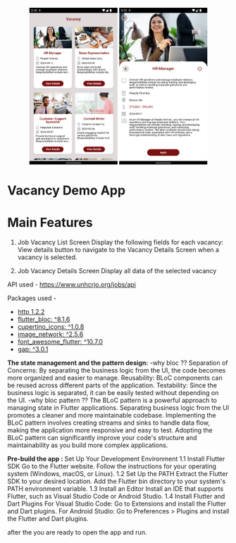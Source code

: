 <p align="center">
<img src="vacancy_demo/ScreenShoots/1.png" width="200">
<img src="vacancy_demo/ScreenShoots/2.png" width="200">


</p>

# Vacancy Demo App


# Main Features

1. Job Vacancy List Screen
    Display the following fields for each vacancy:
   View details button to navigate to the Vacancy Details Screen when a vacancy is selected.

2. Job Vacancy Details Screen
    Display all data of the selected vacancy


API used - https://www.unhcrjo.org/jobs/api


Packages used -

- [http 1.2.2](https://pub.dev/packages/http)
- [flutter_bloc: ^8.1.6](https://pub.dev/packages/flutter_bloc)
- [cupertino_icons: ^1.0.8](https://pub.dev/packages/cupertino_icons)
- [image_network: ^2.5.6](https://pub.dev/packages/image_network)
- [font_awesome_flutter: ^10.7.0](https://pub.dev/packages/font_awesome_flutter)
- [gap: ^3.0.1](https://pub.dev/packages/gap)


**The state management and the pattern design:**
-why bloc ??
Separation of Concerns: By separating the business logic from the UI, the code becomes more organized and easier to manage.
Reusability: BLoC components can be reused across different parts of the application.
Testability: Since the business logic is separated, it can be easily tested without depending on the UI.
-why bloc pattern ??
The BLoC pattern is a powerful approach to managing state in Flutter applications. Separating business logic from the UI promotes a cleaner and more maintainable codebase. Implementing the BLoC pattern involves creating streams and sinks to handle data flow, making the application more responsive and easy to test. Adopting the BLoC pattern can significantly improve your code's structure and maintainability as you build more complex applications.


**Pre-build the app :**
Set Up Your Development Environment
1.1 Install Flutter SDK
Go to the Flutter website.
Follow the instructions for your operating system (Windows, macOS, or Linux).
1.2 Set Up the PATH
Extract the Flutter SDK to your desired location.
Add the Flutter bin directory to your system's PATH environment variable.
1.3 Install an Editor
Install an IDE that supports Flutter, such as Visual Studio Code or Android Studio.
1.4 Install Flutter and Dart Plugins
For Visual Studio Code:
Go to Extensions and install the Flutter and Dart plugins.
For Android Studio:
Go to Preferences > Plugins and install the Flutter and Dart plugins.

after the you are ready to open the app and run.
